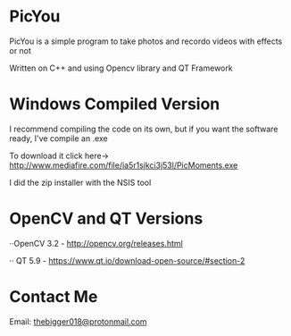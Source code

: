 # PicYou
PicYou is a simple program to take photos and recordo videos with effects or not
 
Written on C++ and using Opencv library and QT Framework

# Windows Compiled Version

I recommend compiling the code on its own, but if you want the software ready, I've compile an .exe 

To download it click here-> http://www.mediafire.com/file/ia5r1sjkci3j53l/PicMoments.exe 

I did the zip installer with the NSIS tool

# OpenCV and QT Versions

··OpenCV 3.2 - http://opencv.org/releases.html

·· QT 5.9 - https://www.qt.io/download-open-source/#section-2

# Contact Me

Email: thebigger018@protonmail.com
